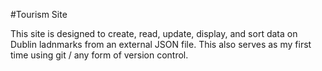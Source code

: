 #Tourism Site

This site is designed to create, read, update, display, and sort data on Dublin ladnmarks from an external JSON file.
This also serves as my first time using git / any form of version control.
